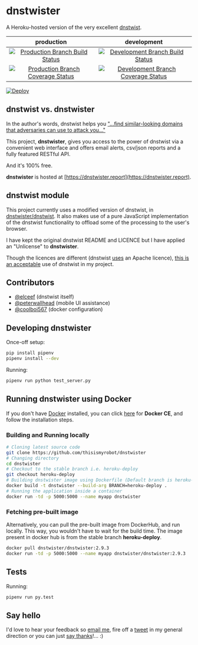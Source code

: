 # dnstwister

A Heroku-hosted version of the very excellent
[dnstwist](https://github.com/elceef/dnstwist).

|production|development|
|:--------:|:---------:|
|[![Production Branch Build Status](https://travis-ci.org/thisismyrobot/dnstwister.svg?branch=heroku-deploy)](https://travis-ci.org/thisismyrobot/dnstwister)|[![Development Branch Build Status](https://travis-ci.org/thisismyrobot/dnstwister.svg?branch=master)](https://travis-ci.org/thisismyrobot/dnstwister)|
|[![Production Branch Coverage Status](https://coveralls.io/repos/github/thisismyrobot/dnstwister/badge.svg?branch=heroku-deploy)](https://coveralls.io/github/thisismyrobot/dnstwister?branch=heroku-deploy)|[![Development Branch Coverage Status](https://coveralls.io/repos/github/thisismyrobot/dnstwister/badge.svg?branch=master)](https://coveralls.io/github/thisismyrobot/dnstwister?branch=master)|

[![Deploy](https://www.herokucdn.com/deploy/button.svg)](https://heroku.com/deploy?template=https://github.com/thisismyrobot/dnstwister/tree/heroku-deploy)

## dnstwist vs. dnstwister

In the author's words, dnstwist helps you
["...find similar-looking domains that adversaries can use to attack you..."](https://github.com/elceef/dnstwist/blob/master/docs/README.md)

This project, __dnstwister__, gives you access to the power of dnstwist via a
convenient web interface and offers email alerts, csv/json reports and a fully
featured RESTful API.

And it's 100% free.

__dnstwister__ is hosted at [https://dnstwister.report](https://dnstwister.report).

## dnstwist module

This project currently uses a modified version of dnstwist, in
[dnstwister/dnstwist](dnstwister/dnstwist). It also makes use of a pure
JavaScript implementation of the dnstwist functionality to offload some of the
processing to the user's browser.

I have kept the original dnstwist README and LICENCE but I have applied an
"Unlicense" to __dnstwister__.

Though the licences are different (dnstwist 
[uses](https://github.com/elceef/dnstwist/blob/master/docs/LICENSE) an
Apache licence),
[this is an acceptable](http://opensource.stackexchange.com/a/963/3236) use of
dnstwist in my project.

## Contributors

 * [@elceef](https://github.com/elceef) (dnstwist itself)
 * [@peterwallhead](http://github.com/peterwallhead) (mobile UI assistance)
 * [@coolboi567](https://github.com/coolboi567) (docker configuration)

## Developing dnstwister

Once-off setup:

```sh
pip install pipenv
pipenv install --dev
```

Running:

```sh
pipenv run python test_server.py
```

## Running dnstwister using Docker

If you don't have [Docker](https://hub.docker.com/) installed, you can click [here](https://www.docker.com/community-edition/ "Docker : Community Edition") for **Docker CE**, and follow the installation steps.

### Building and Running locally

```sh
# Cloning latest source code
git clone https://github.com/thisismyrobot/dnstwister
# Changing directory
cd dnstwister
# Checkout to the stable branch i.e. heroku-deploy
git checkout heroku-deploy
# Building dnstwister image using Dockerfile (Default branch is heroku-deploy, if build-arg is not passed)
docker build -t dnstwister --build-arg BRANCH=heroku-deploy .
# Running the application inside a container
docker run -td -p 5000:5000 --name myapp dnstwister
```

### Fetching pre-built image

Alternatively, you can pull the pre-built image from DockerHub, and run locally. This way, you wouldn't have to wait for the build time. The image present in docker hub is from the stable branch **heroku-deploy**.

```sh
docker pull dnstwister/dnstwister:2.9.3
docker run -td -p 5000:5000 --name myapp dnstwister/dnstwister:2.9.3
```

## Tests

Running:

```sh
pipenv run py.test
```

## Say hello

I'd love to hear your feedback so [email me](mailto:hello@dnstwister.report), fire off a [tweet](https://twitter.com/dnstwister) in my general direction or you can just [say thanks](https://saythanks.io/to/thisismyrobot)!... :)

